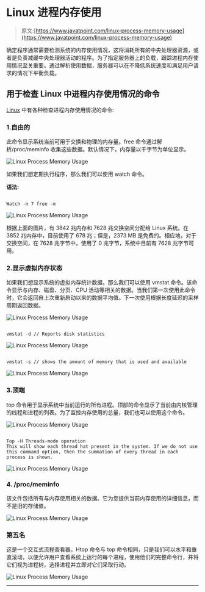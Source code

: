 # Linux 进程内存使用

> 原文:[https://www.javatpoint.com/linux-process-memory-usage](https://www.javatpoint.com/linux-process-memory-usage)

确定程序通常需要检测系统的内存使用情况，这将消耗所有的中央处理器资源，或者是负责减缓中央处理器活动的程序。为了指定服务器上的负载，跟踪进程内存使用情况至关重要。通过解析使用数据，服务器可以在不降低系统速度和满足用户请求的情况下平衡负载。

## 用于检查 Linux 中进程内存使用情况的命令

[Linux](https://www.javatpoint.com/linux-tutorial) 中有各种检查进程内存使用情况的命令:

### 1.自由的

此命令显示系统当前可用于交换和物理的内存量。free 命令通过解析/proc/meminfo 收集这些数据。默认情况下，内存量以千字节为单位显示。

![Linux Process Memory Usage](../Images/60cf5af0e00a4ec95f799d66c15bb302.png)

如果我们想定期执行程序，那么我们可以使用 watch 命令。

**语法:**

```

Watch -n 7 free -m

```

![Linux Process Memory Usage](../Images/a3ac6f51d4b4b969de8e4be3a48fc56c.png)

根据上面的图片，有 3842 兆内存和 7628 兆交换空间分配给 Linux 系统。在 3852 兆内存中，目前使用了 678 兆；但是，2373 MB 是免费的。相应地，对于交换空间，在 7628 兆字节中，使用了 0 兆字节，系统中目前有 7628 兆字节可用。

### 2.显示虚拟内存状态

如果我们想显示系统的虚拟内存统计数据，那么我们可以使用 vmstat 命令。该命令显示与内存、磁盘、分页、CPU 活动等相关的数据。当我们第一次使用此命令时，它会返回自上次重新启动以来的数据平均值。下一次使用根据长度延迟的采样周期返回数据。

![Linux Process Memory Usage](../Images/71efea1d5052aa5b3f2065b6abf51554.png)

```

vmstat -d // Reports disk statistics

```

![Linux Process Memory Usage](../Images/d037e84bda30f0200ca6e3174f6f1d6e.png)

```

vmstat -s // shows the amount of memory that is used and available

```

![Linux Process Memory Usage](../Images/606df96cac29a957bf546fe10001f963.png)

### 3.顶端

top 命令用于显示系统中当前运行的所有进程。顶部的命令显示了当前由内核管理的线程和进程的列表。为了监控内存使用的总量，我们也可以使用这个命令。

![Linux Process Memory Usage](../Images/299d715dadd931a3cdb30330fa0ba481.png)

```

Top -H Threads-mode operation
This will show each thread hat present in the system. If we do not use this command option, then the summation of every thread in each process is shown.

```

![Linux Process Memory Usage](../Images/65564a6df3b5af1a6c88394b644011c2.png)

### 4\. /proc/meminfo

该文件包括所有与内存使用相关的数据。它为您提供当前内存使用的详细信息，而不是旧的存储值。

![Linux Process Memory Usage](../Images/62c652892ecd39021adad7ae8a9621bd.png)

### 第五名

这是一个交互式流程查看器。Htop 命令与 top 命令相同，只是我们可以水平和垂直滚动，以便允许用户查看系统上运行的每个进程，使用他们的完整命令行，并将它们视为进程树，选择进程并立即对它们采取行动。

![Linux Process Memory Usage](../Images/8e39c77f60fa127cb5f4457f2376adcc.png)

* * *
